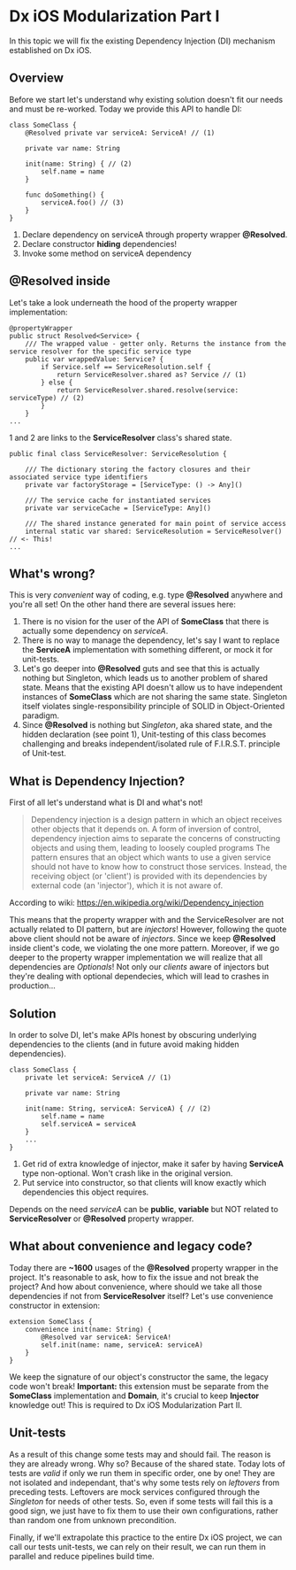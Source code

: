 # Dx iOS Modularization Part I

In this topic we will fix the existing Dependency Injection (DI) mechanism established on Dx iOS.

## Overview
Before we start let's understand why existing solution doesn't fit our needs and must be re-worked.
Today we provide this API to handle DI:

    class SomeClass {
        @Resolved private var serviceA: ServiceA! // (1)

        private var name: String
        
        init(name: String) { // (2)
            self.name = name
        }
        
        func doSomething() {
            serviceA.foo() // (3)
        }
    }

1. Declare dependency on serviceA through property wrapper **@Resolved**.
2. Declare constructor **hiding** dependencies!
3. Invoke some method on serviceA dependency

## @Resolved inside

Let's take a look underneath the hood of the property wrapper implementation:

    @propertyWrapper
    public struct Resolved<Service> {
        /// The wrapped value - getter only. Returns the instance from the service resolver for the specific service type
        public var wrappedValue: Service? {
            if Service.self == ServiceResolution.self {
                return ServiceResolver.shared as? Service // (1)
            } else {
                return ServiceResolver.shared.resolve(service: serviceType) // (2)
            }
        }
    ...

1 and 2 are links to the **ServiceResolver** class's shared state.

    public final class ServiceResolver: ServiceResolution {
        
        /// The dictionary storing the factory closures and their associated service type identifiers
        private var factoryStorage = [ServiceType: () -> Any]()
        
        /// The service cache for instantiated services
        private var serviceCache = [ServiceType: Any]()
    
        /// The shared instance generated for main point of service access
        internal static var shared: ServiceResolution = ServiceResolver() // <- This!
    ...


## What's wrong?

This is very *convenient* way of coding, e.g. type **@Resolved** anywhere and you're all set! On the other hand there are several issues here:

1. There is no vision for the user of the API of **SomeClass** that there is actually some dependency on *serviceA*.
2. There is no way to manage the dependency, let's say I want to replace the **ServiceA** implementation with something different, or mock it for unit-tests.
3. Let's go deeper into **@Resolved** guts and see that this is actually nothing but Singleton, which leads us to another problem of shared state. Means that the existing API doesn't allow us to have independent instances of **SomeClass** which are not sharing the same state. Singleton itself violates single-responsibility principle of SOLID in Object-Oriented paradigm.
4. Since **@Resolved** is nothing but *Singleton*, aka shared state, and the hidden declaration (see point 1), Unit-testing of this class becomes challenging and breaks independent/isolated rule of F.I.R.S.T. principle of Unit-test. 

## What is Dependency Injection?

First of all let's understand what is DI and what's not!

> Dependency injection is a design pattern in which an object receives
> other objects that it depends on. A form of inversion of control,
> dependency injection aims to separate the concerns of constructing
> objects and using them, leading to loosely coupled programs The
> pattern ensures that an object which wants to use a given service
> should not have to know how to construct those services. Instead, the
> receiving object (or 'client') is provided with its dependencies by
> external code (an 'injector'), which it is not aware of.

According to wiki: https://en.wikipedia.org/wiki/Dependency_injection

This means that the property wrapper with and the ServiceResolver are not actually related to DI pattern, but are *injectors*! However, following the quote above client should not be aware of *injectors*. Since we keep **@Resolved** inside client's code, we violating the one more pattern. Moreover, if we go deeper to the property wrapper implementation we will realize that all dependencies are *Optionals*! Not only our *clients* aware of injectors but they're dealing with optional dependecies, which will lead to crashes in production...

## Solution

In order to solve DI, let's make APIs honest by obscuring underlying dependencies to the clients (and in future avoid making hidden dependencies).

    class SomeClass {
        private let serviceA: ServiceA // (1)
    
        private var name: String
        
        init(name: String, serviceA: ServiceA) { // (2)
            self.name = name
            self.serviceA = serviceA
        }
        ...
    }

1. Get rid of extra knowledge of injector, make it safer by having **ServiceA** type non-optional. Won't crash like in the original version.
2. Put service into constructor, so that clients will know exactly which dependencies this object requires.

Depends on the need *serviceA* can be **public**, **variable** but NOT related to **ServiceResolver** or **@Resolved** property wrapper.

## What about convenience and legacy code?

Today there are **~1600** usages of the **@Resolved** property wrapper in the project. It's reasonable to ask, how to fix the issue and not break the project? And how about convenience, where should we take all those dependencies if not from **ServiceResolver** itself? Let's use convenience constructor in extension:

    extension SomeClass {
        convenience init(name: String) {
            @Resolved var serviceA: ServiceA!
            self.init(name: name, serviceA: serviceA)
        }
    }

We keep the signature of our object's constructor the same, the legacy code won't break! 
**Important:** this extension must be separate from the **SomeClass** implementation and **Domain**, it's crucial to keep **Injector** knowledge out! This is required to Dx iOS Modularization Part II.

## Unit-tests

As a result of this change some tests may and should fail. The reason is they are already wrong. Why so? Because of the shared state. Today lots of tests are *valid* if only we run them in specific order, one by one! They are not isolated and independant, that's why some tests rely on *leftovers* from preceding tests. Leftovers are mock services configured through the *Singleton* for needs of other tests. So, even if some tests will fail this is a good sign, we just have to fix them to use their own configurations, rather than random one from unknown precondition.

Finally, if we'll extrapolate this practice to the entire Dx iOS project, we can call our tests unit-tests, we can rely on their result, we can run them in parallel and reduce pipelines build time.
